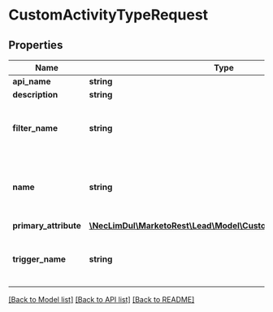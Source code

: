 # CustomActivityTypeRequest

## Properties
Name | Type | Description | Notes
------------ | ------------- | ------------- | -------------
**api_name** | **string** |  | 
**description** | **string** |  | [optional] 
**filter_name** | **string** | Human-readable name of the associated filter | 
**name** | **string** | Human-readable display name of the activity type | 
**primary_attribute** | [**\NecLimDul\MarketoRest\Lead\Model\CustomActivityTypeAttribute**](CustomActivityTypeAttribute.md) |  | 
**trigger_name** | **string** | Human-readable name of the associated trigger | 

[[Back to Model list]](../README.md#documentation-for-models) [[Back to API list]](../README.md#documentation-for-api-endpoints) [[Back to README]](../README.md)


